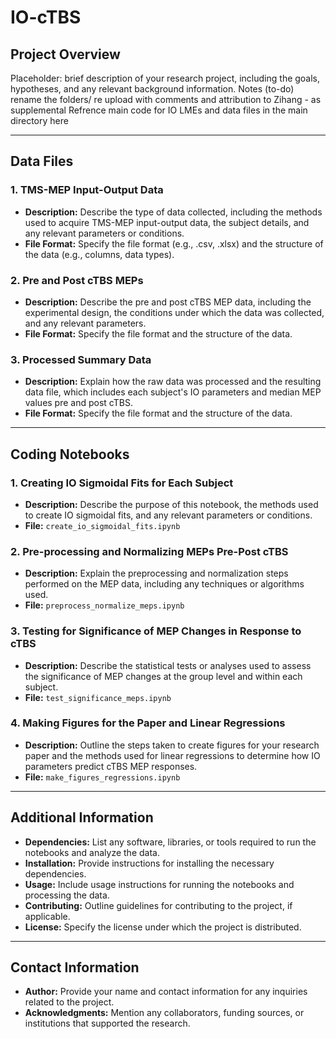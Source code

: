 # IO-cTBS

## Project Overview
Placeholder: brief description of your research project, including the goals, hypotheses, and any relevant background information.
Notes (to-do) rename the folders/ re upload with comments and attribution to Zihang - as supplemental
Refrence main code for IO LMEs and data files in the main directory here

---

## Data Files
### 1. TMS-MEP Input-Output Data
- **Description:** Describe the type of data collected, including the methods used to acquire TMS-MEP input-output data, the subject details, and any relevant parameters or conditions.
- **File Format:** Specify the file format (e.g., .csv, .xlsx) and the structure of the data (e.g., columns, data types).

### 2. Pre and Post cTBS MEPs
- **Description:** Describe the pre and post cTBS MEP data, including the experimental design, the conditions under which the data was collected, and any relevant parameters.
- **File Format:** Specify the file format and the structure of the data.

### 3. Processed Summary Data
- **Description:** Explain how the raw data was processed and the resulting data file, which includes each subject's IO parameters and median MEP values pre and post cTBS.
- **File Format:** Specify the file format and the structure of the data.

---

## Coding Notebooks
### 1. Creating IO Sigmoidal Fits for Each Subject
- **Description:** Describe the purpose of this notebook, the methods used to create IO sigmoidal fits, and any relevant parameters or conditions.
- **File:** `create_io_sigmoidal_fits.ipynb`

### 2. Pre-processing and Normalizing MEPs Pre-Post cTBS
- **Description:** Explain the preprocessing and normalization steps performed on the MEP data, including any techniques or algorithms used.
- **File:** `preprocess_normalize_meps.ipynb`

### 3. Testing for Significance of MEP Changes in Response to cTBS
- **Description:** Describe the statistical tests or analyses used to assess the significance of MEP changes at the group level and within each subject.
- **File:** `test_significance_meps.ipynb`

### 4. Making Figures for the Paper and Linear Regressions
- **Description:** Outline the steps taken to create figures for your research paper and the methods used for linear regressions to determine how IO parameters predict cTBS MEP responses.
- **File:** `make_figures_regressions.ipynb`

---

## Additional Information
- **Dependencies:** List any software, libraries, or tools required to run the notebooks and analyze the data.
- **Installation:** Provide instructions for installing the necessary dependencies.
- **Usage:** Include usage instructions for running the notebooks and processing the data.
- **Contributing:** Outline guidelines for contributing to the project, if applicable.
- **License:** Specify the license under which the project is distributed.

---

## Contact Information
- **Author:** Provide your name and contact information for any inquiries related to the project.
- **Acknowledgments:** Mention any collaborators, funding sources, or institutions that supported the research.

